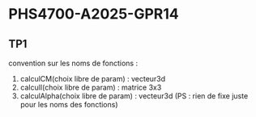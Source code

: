 # PHS4700-A2025-GPR14

TP1 
------

convention sur les noms de fonctions : 
  1. calculCM(choix libre de param) : vecteur3d
  2. calculI(choix libre de param) : matrice 3x3
  3. calculAlpha(choix libre de param) : vecteur3d
(PS : rien de fixe juste pour les noms des fonctions)
  
